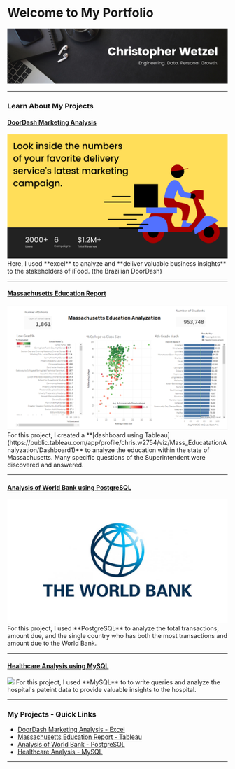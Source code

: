 # Welcome to My Portfolio
<img src="images/headline 1.2.png"/>

---

### Learn About My Projects

#### [DoorDash Marketing Analysis](https://www.linkedin.com/pulse/doordashs-marketing-results-breakdown-christopher-wetzel/)
<img src="images/Deliver your food quickly and safely.png"/>
Here, I used **excel** to analyze and **deliver valuable business insights** to the stakeholders of iFood. (the Brazilian DoorDash)

---
#### [Massachusetts Education Report](https://www.linkedin.com/pulse/massachusetts-education-deep-dive-christopher-wetzel/?trackingId=PlVmTKQ%2FSLKhKcbelXN%2Big%3D%3D)
<img src="images/dashboard.PNG"/>
For this project, I created a **[dashboard using Tableau](https://public.tableau.com/app/profile/chris.w2754/viz/Mass_EducatationAnalyzation/Dashboard1)** to analyze the education within the state of Massachusetts. Many specific questions of the Superintendent were discovered and answered.

---

#### [Analysis of World Bank using PostgreSQL](/sample_project)
<img src="images/world-bank-logo.jpg?raw=true"/>
For this project, I used **PostgreSQL** to analyze the total transactions, amount due, and the single country who has both the most transactions and amount due to the World Bank.

---

#### [Healthcare Analysis using MySQL](https://www.linkedin.com/pulse/healthcare-analysis-using-mysql-christopher-wetzel/?trackingId=7QkR6lPyR8ehRa16l5jCkg%3D%3D)
<img src="hospital-photo.PNG"/>
For this project, I used **MySQL** to to write queries and analyze the hospital's pateint data to provide valuable insights to the hospital.

---

### My Projects - Quick Links

- [DoorDash Marketing Analysis - Excel](https://www.linkedin.com/pulse/doordashs-marketing-results-breakdown-christopher-wetzel/)
- [Massachusetts Education Report - Tableau](https://www.linkedin.com/pulse/massachusetts-education-deep-dive-christopher-wetzel/?trackingId=PlVmTKQ%2FSLKhKcbelXN%2Big%3D%3D)
- [Analysis of World Bank - PostgreSQL](https://www.linkedin.com/pulse/analysis-world-bank-using-postgresql-christopher-wetzel/?trackingId=HeBv3XyaRFKCH4QnMYgfZg%3D%3D)
- [Healthcare Analysis - MySQL](https://www.linkedin.com/pulse/healthcare-analysis-using-mysql-christopher-wetzel/?trackingId=7QkR6lPyR8ehRa16l5jCkg%3D%3D)

---




